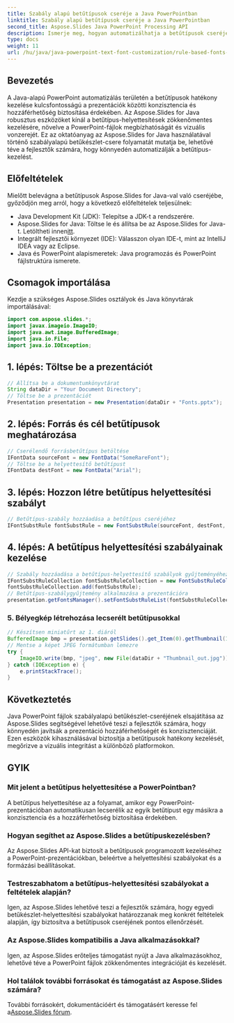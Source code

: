 ```yaml
---
title: Szabály alapú betűtípusok cseréje a Java PowerPointban
linktitle: Szabály alapú betűtípusok cseréje a Java PowerPointban
second_title: Aspose.Slides Java PowerPoint Processing API
description: Ismerje meg, hogyan automatizálhatja a betűtípusok cseréjét a Java PowerPoint prezentációkban az Aspose.Slides segítségével. Fokozatmentesen javítja a hozzáférhetőséget és a következetességet.
type: docs
weight: 11
url: /hu/java/java-powerpoint-text-font-customization/rule-based-fonts-replacement-java-powerpoint/
---
```

## Bevezetés
A Java-alapú PowerPoint automatizálás területén a betűtípusok hatékony kezelése kulcsfontosságú a prezentációk közötti konzisztencia és hozzáférhetőség biztosítása érdekében. Az Aspose.Slides for Java robusztus eszközöket kínál a betűtípus-helyettesítések zökkenőmentes kezelésére, növelve a PowerPoint-fájlok megbízhatóságát és vizuális vonzerejét. Ez az oktatóanyag az Aspose.Slides for Java használatával történő szabályalapú betűkészlet-csere folyamatát mutatja be, lehetővé téve a fejlesztők számára, hogy könnyedén automatizálják a betűtípus-kezelést.
## Előfeltételek
Mielőtt belevágna a betűtípusok Aspose.Slides for Java-val való cseréjébe, győződjön meg arról, hogy a következő előfeltételek teljesülnek:
- Java Development Kit (JDK): Telepítse a JDK-t a rendszerére.
-  Aspose.Slides for Java: Töltse le és állítsa be az Aspose.Slides for Java-t. Letöltheti innen[itt](https://releases.aspose.com/slides/java/).
- Integrált fejlesztői környezet (IDE): Válasszon olyan IDE-t, mint az IntelliJ IDEA vagy az Eclipse.
- Java és PowerPoint alapismeretek: Java programozás és PowerPoint fájlstruktúra ismerete.

## Csomagok importálása
Kezdje a szükséges Aspose.Slides osztályok és Java könyvtárak importálásával:
```java
import com.aspose.slides.*;
import javax.imageio.ImageIO;
import java.awt.image.BufferedImage;
import java.io.File;
import java.io.IOException;
```
## 1. lépés: Töltse be a prezentációt
```java
// Állítsa be a dokumentumkönyvtárat
String dataDir = "Your Document Directory";
// Töltse be a prezentációt
Presentation presentation = new Presentation(dataDir + "Fonts.pptx");
```
## 2. lépés: Forrás és cél betűtípusok meghatározása
```java
// Cserélendő forrásbetűtípus betöltése
IFontData sourceFont = new FontData("SomeRareFont");
// Töltse be a helyettesítő betűtípust
IFontData destFont = new FontData("Arial");
```
## 3. lépés: Hozzon létre betűtípus helyettesítési szabályt
```java
// Betűtípus-szabály hozzáadása a betűtípus cseréjéhez
IFontSubstRule fontSubstRule = new FontSubstRule(sourceFont, destFont, FontSubstCondition.WhenInaccessible);
```
## 4. lépés: A betűtípus helyettesítési szabályainak kezelése
```java
// Szabály hozzáadása a betűtípus-helyettesítő szabályok gyűjteményéhez
IFontSubstRuleCollection fontSubstRuleCollection = new FontSubstRuleCollection();
fontSubstRuleCollection.add(fontSubstRule);
// Betűtípus-szabálygyűjtemény alkalmazása a prezentációra
presentation.getFontsManager().setFontSubstRuleList(fontSubstRuleCollection);
```
### 5. Bélyegkép létrehozása lecserélt betűtípusokkal
```java
// Készítsen miniatűrt az 1. diáról
BufferedImage bmp = presentation.getSlides().get_Item(0).getThumbnail(1f, 1f);
// Mentse a képet JPEG formátumban lemezre
try {
    ImageIO.write(bmp, "jpeg", new File(dataDir + "Thumbnail_out.jpg"));
} catch (IOException e) {
    e.printStackTrace();
}
```

## Következtetés
Java PowerPoint fájlok szabályalapú betűkészlet-cseréjének elsajátítása az Aspose.Slides segítségével lehetővé teszi a fejlesztők számára, hogy könnyedén javítsák a prezentáció hozzáférhetőségét és konzisztenciáját. Ezen eszközök kihasználásával biztosítja a betűtípusok hatékony kezelését, megőrizve a vizuális integritást a különböző platformokon.
## GYIK
### Mit jelent a betűtípus helyettesítése a PowerPointban?
A betűtípus helyettesítése az a folyamat, amikor egy PowerPoint-prezentációban automatikusan lecserélik az egyik betűtípust egy másikra a konzisztencia és a hozzáférhetőség biztosítása érdekében.
### Hogyan segíthet az Aspose.Slides a betűtípuskezelésben?
Az Aspose.Slides API-kat biztosít a betűtípusok programozott kezeléséhez a PowerPoint-prezentációkban, beleértve a helyettesítési szabályokat és a formázási beállításokat.
### Testreszabhatom a betűtípus-helyettesítési szabályokat a feltételek alapján?
Igen, az Aspose.Slides lehetővé teszi a fejlesztők számára, hogy egyedi betűkészlet-helyettesítési szabályokat határozzanak meg konkrét feltételek alapján, így biztosítva a betűtípusok cseréjének pontos ellenőrzését.
### Az Aspose.Slides kompatibilis a Java alkalmazásokkal?
Igen, az Aspose.Slides erőteljes támogatást nyújt a Java alkalmazásokhoz, lehetővé téve a PowerPoint fájlok zökkenőmentes integrációját és kezelését.
### Hol találok további forrásokat és támogatást az Aspose.Slides számára?
 További forrásokért, dokumentációért és támogatásért keresse fel a[Aspose.Slides fórum](https://forum.aspose.com/c/slides/11).